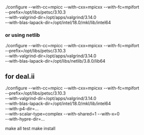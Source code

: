 ./configure --with-cc=mpicc --with-cxx=mpicxx --with-fc=mpifort \
--prefix=/opt/libs/petsc/3.10.3 \
 --with-valgrind-dir=/opt/apps/valgrind/3.14.0 \
 --with-blas-lapack-dir=/opt/intel/18.0/mkl/lib/intel64 
### or using netlib 
./configure --with-cc=mpicc --with-cxx=mpicxx --with-fc=mpifort \
--prefix=/opt/libs/petsc/3.10.3 \
 --with-valgrind-dir=/opt/apps/valgrind/3.14.0 \
 --with-blas-lapack-dir=/opt/libs/netlib/3.8.0/lib64

## for deal.ii
./configure --with-cc=mpicc --with-cxx=mpicxx --with-fc=mpifort \
--prefix=/opt/libs/petsc/3.10.3 \
 --with-valgrind-dir=/opt/apps/valgrind/3.14.0 \
 --with-blas-lapack-dir=/opt/intel/18.0/mkl/lib/intel64 \
 --with-p4-dir=... \
 --with-scalar-type=complex --with-shared=1 --with-x=0 \
 --with-hypre-dir=...


make all test 
make install
